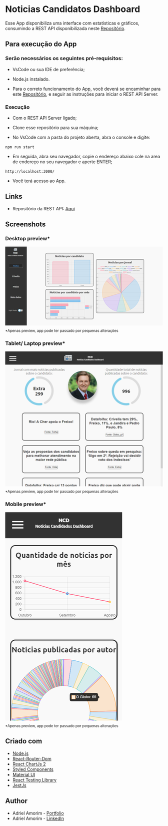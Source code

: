 # Noticias Candidatos Dashboard

Esse App disponibiliza uma interface com estatísticas e gráficos, consumindo a REST API disponibilizada neste [Repositório](https://github.com/AdrielGAmorim/noticias-candidatos-RESTAPI/).


## Para execução do App

### Serão necessários os seguintes pré-requisitos:

* VsCode ou sua IDE de preferência;

* Node.js instalado.

* Para o correto funcionamento do App, você deverá se encaminhar para este [Repositório](https://github.com/AdrielGAmorim/noticias-candidatos-RESTAPI/), e seguir as instruções para iniciar o REST API Server.


### Execução

* Com o REST API Server ligado;

* Clone esse repositório para sua máquina;

* No VsCode com a pasta do projeto aberta, abra o console e digite:

```shell script
npm run start
```

* Em seguida, abra seu navegador, copie o endereço abaixo cole na area de endereço no seu navegador e aperte ENTER;

```
http://localhost:3000/
```

* Você terá acesso ao App.


## Links

- Repositório da REST API: [Aqui](https://github.com/AdrielGAmorim/noticias-candidatos-RESTAPI/)


## Screenshots

### Desktop preview*
![Desktop view](./public/images/screenshots/ss-1.png)
<sub>*Apenas preview, app pode ter passado por pequenas alterações</sub>

### Tablet/ Laptop preview*
![Tablet/ Laptop view](./public/images/screenshots/ss-2.png)
<sub>*Apenas preview, app pode ter passado por pequenas alterações</sub>

### Mobile preview*
![Mobile view](./public/images/screenshots/ss-3.png) <br />
<sub>*Apenas preview, app pode ter passado por pequenas alterações</sub>


## Criado com

- [Node.js](https://nodejs.org/pt-br/docs/)
- [React-Router-Dom](https://nodejs.org/https://v5.reactrouter.com/web/guides/quick-start)
- [React ChartJs 2](https://react-chartjs-2.js.org)
- [Styled Components](https://styled-components.com)
- [Material UI](https://mui.com/pt/)
- [React Testing Library](https://testing-library.com/docs/react-testing-library/intro/)
- [JestJs](https://jestjs.io/docs/tutorial-react/)


## Author

- Adriel Amorim - [Portfolio](https://adrielgamorim.github.io/Portfolio/)
- Adriel Amorim - [LinkedIn](https://www.linkedin.com/in/adrielamorim/)
